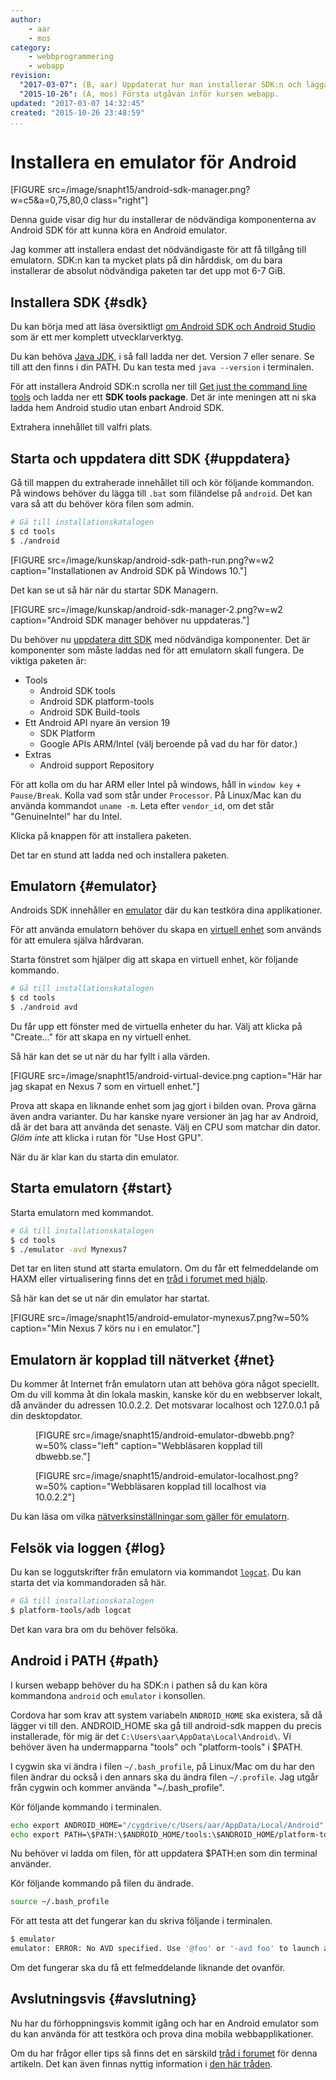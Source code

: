 ```yaml
---
author:
    - aar
    - mos
category:
    - webbprogrammering
    - webapp
revision:
  "2017-03-07": (B, aar) Uppdaterat hur man installerar SDK:n och lägga till i PATH.
  "2015-10-26": (A, mos) Första utgåvan inför kursen webapp.
updated: "2017-03-07 14:32:45"
created: "2015-10-26 23:48:59"
...
```

Installera en emulator för Android
==================================

[FIGURE src=/image/snapht15/android-sdk-manager.png?w=c5&a=0,75,80,0 class="right"]

Denna guide visar dig hur du installerar de nödvändiga komponenterna av Android SDK för att kunna köra en Android emulator.

Jag kommer att installera endast det nödvändigaste för att få tillgång till emulatorn. SDK:n kan ta mycket plats på din hårddisk, om du bara installerar de absolut nödvändiga paketen tar det upp mot 6-7 GiB.

<!--more-->




Installera SDK {#sdk}
--------------------------------------

Du kan börja med att läsa översiktligt [om Android SDK och Android Studio](https://developer.android.com/sdk/index.html) som är ett mer komplett utvecklarverktyg.

Du kan behöva [Java JDK](http://www.oracle.com/technetwork/java/javase/downloads/index.html), i så fall ladda ner det. Version 7 eller senare. Se till att den finns i din PATH. Du kan testa med `java --version` i terminalen.

För att installera Android SDK:n scrolla ner till [Get just the command line tools](https://developer.android.com/studio/index.html) och ladda ner ett **SDK tools package**. Det är inte meningen att ni ska ladda hem Android studio utan enbart Android SDK.

Extrahera innehållet till valfri plats.



Starta och uppdatera ditt SDK {#uppdatera}
--------------------------------------

Gå till mappen du extraherade innehållet till och kör följande kommandon.
På windows behöver du lägga till `.bat` som filändelse på `android`. Det kan vara så att du behöver köra filen  som admin.

```bash
# Gå till installationskatalogen
$ cd tools
$ ./android
```

[FIGURE src=/image/kunskap/android-sdk-path-run.png?w=w2 caption="Installationen av Android SDK på Windows 10."]

Det kan se ut så här när du startar SDK Managern.

[FIGURE src=/image/kunskap/android-sdk-manager-2.png?w=w2 caption="Android SDK manager behöver nu uppdateras."]

Du behöver nu [uppdatera ditt SDK](https://developer.android.com/sdk/installing/adding-packages.html) med nödvändiga komponenter. Det är komponenter som måste laddas ned för att emulatorn skall fungera. De viktiga paketen är:

* Tools
    * Android SDK tools
    * Android SDK platform-tools
    * Android SDK Build-tools
* Ett Android API nyare än version 19
    - SDK Platform
    - Google APIs ARM/Intel (välj beroende på vad du har för dator.)
* Extras
    * Android support Repository

För att kolla om du har ARM eller Intel på windows, håll in `window key` + `Pause/Break`. Kolla vad som står under `Processor`.
På Linux/Mac kan du använda kommandot `uname -m`. Leta efter `vendor_id`, om det står "GenuineIntel" har du Intel.

Klicka på knappen för att installera paketen.

Det tar en stund att ladda ned och installera paketen.



Emulatorn {#emulator}
--------------------------------------

Androids SDK innehåller en [emulator](http://developer.android.com/tools/devices/emulator.html) där du kan testköra dina applikationer.

För att använda emulatorn behöver du skapa en [virtuell enhet](http://developer.android.com/tools/devices/index.html) som används för att emulera själva hårdvaran.

Starta fönstret som hjälper dig att skapa en virtuell enhet, kör följande kommando.

```bash
# Gå till installationskatalogen
$ cd tools
$ ./android avd
```

 Du får upp ett fönster med de virtuella enheter du har. Välj att klicka på "Create..." för att skapa en ny virtuell enhet.

Så här kan det se ut när du har fyllt i alla värden.

[FIGURE src=/image/snapht15/android-virtual-device.png caption="Här har jag skapat en Nexus 7 som en virtuell enhet."]

Prova att skapa en liknande enhet som jag gjort i bilden ovan. Prova gärna även andra varianter. Du har kanske nyare versioner än jag har av Android, då är det bara att använda det senaste. Välj en CPU som matchar din dator. *Glöm inte* att klicka i rutan för "Use Host GPU".

När du är klar kan du starta din emulator.



Starta emulatorn {#start}
--------------------------------------

<!-- [FIGURE src=/image/snapht15/android-emulator-launch-options.png class="right" caption="Jag har minskat skalan på mitt emulatorfönster."] -->

Starta emulatorn med kommandot.

```bash
# Gå till installationskatalogen
$ cd tools
$ ./emulator -avd Mynexus7
```

Det tar en liten stund att starta emulatorn. Om du får ett felmeddelande om HAXM eller virtualisering finns det en [tråd i forumet med hjälp](t/6369).

Så här kan det se ut när din emulator har startat.

[FIGURE src=/image/snapht15/android-emulator-mynexus7.png?w=50% caption="Min Nexus 7 körs nu i en emulator."]



Emulatorn är kopplad till nätverket {#net}
--------------------------------------

Du kommer åt Internet från emulatorn utan att behöva göra något speciellt. Om du vill komma åt din lokala maskin, kanske kör du en webbserver lokalt, då använder du adressen 10.0.2.2. Det motsvarar localhost och 127.0.0.1 på din desktopdator.

<figure class="wrap">

[FIGURE src=/image/snapht15/android-emulator-dbwebb.png?w=50% class="left" caption="Webbläsaren kopplad till dbwebb.se."]

[FIGURE src=/image/snapht15/android-emulator-localhost.png?w=50% caption="Webbläsaren kopplad till localhost via 10.0.2.2"]

</figure>

Du kan läsa om vilka [nätverksinställningar som gäller för emulatorn](http://developer.android.com/tools/devices/emulator.html#emulatornetworking).



Felsök via loggen {#log}
--------------------------------------

Du kan se loggutskrifter från emulatorn via kommandot [`logcat`](http://developer.android.com/tools/help/logcat.html). Du kan starta det via kommandoraden så här.

```bash
# Gå till installationskatalogen
$ platform-tools/adb logcat
```

Det kan vara bra om du behöver felsöka.



Android i PATH {#path}
--------------------------------------

I kursen webapp behöver du ha SDK:n i pathen så du kan köra kommandona `android` och `emulator` i konsollen.

Cordova har som krav att system variabeln `ANDROID_HOME` ska existera, så då lägger vi till den. ANDROID_HOME ska gå till android-sdk mappen du precis installerade, för mig är det `C:\Users\aar\AppData\Local\Android\`. Vi behöver även ha undermapparna "tools" och "platform-tools" i $PATH.

I cygwin ska vi ändra i filen `~/.bash_profile`, på Linux/Mac om du har den filen ändrar du också i den annars ska du ändra filen `~/.profile`. Jag utgår från cygwin och kommer använda "~/.bash_profile".

Kör följande kommando i terminalen.

```bash
echo export ANDROID_HOME="/cygdrive/c/Users/aar/AppData/Local/Android" >> ~/.bash_profile
echo export PATH=\$PATH:\$ANDROID_HOME/tools:\$ANDROID_HOME/platform-tools >> ~/.bash_profile
```

Nu behöver vi ladda om filen, för att uppdatera $PATH:en som din terminal använder.

Kör följande kommando på filen du ändrade.
```bash
source ~/.bash_profile
```
För att testa att det fungerar kan du skriva följande i terminalen.

```bash
$ emulator
emulator: ERROR: No AVD specified. Use '@foo' or '-avd foo' to launch a virtual device named 'foo'
```
Om det fungerar ska du få ett felmeddelande liknande det ovanför.


Avslutningsvis {#avslutning}
--------------------------------------

Nu har du förhoppningsvis kommit igång och har en Android emulator som du kan använda för att testköra och prova dina mobila webbapplikationer.

Om du har frågor eller tips så finns det en särskild [tråd i forumet](t/4741) för denna artikeln.
Det kan även finnas nyttig information i [den här tråden](t/4901).
